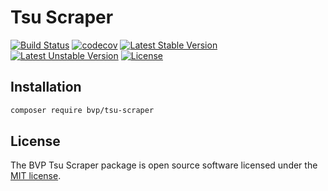 # Tsu Scraper

[![Build Status](https://github.com/BoatraceVentureProject/TsuScraper/workflows/Tests/badge.svg)](https://github.com/BoatraceVentureProject/TsuScraper/actions?query=workflow%3Atests)
[![codecov](https://codecov.io/gh/BoatraceVentureProject/TsuScraper/graph/badge.svg?token=pnzNTmIo7g)](https://codecov.io/gh/BoatraceVentureProject/TsuScraper)
[![Latest Stable Version](https://poser.pugx.org/bvp/tsu-scraper/v/stable)](https://packagist.org/packages/bvp/tsu-scraper)
[![Latest Unstable Version](https://poser.pugx.org/bvp/tsu-scraper/v/unstable)](https://packagist.org/packages/bvp/tsu-scraper)
[![License](https://poser.pugx.org/bvp/tsu-scraper/license)](https://packagist.org/packages/bvp/tsu-scraper)

## Installation
```bash
composer require bvp/tsu-scraper
```

## License
The BVP Tsu Scraper package is open source software licensed under the [MIT license](LICENSE).
